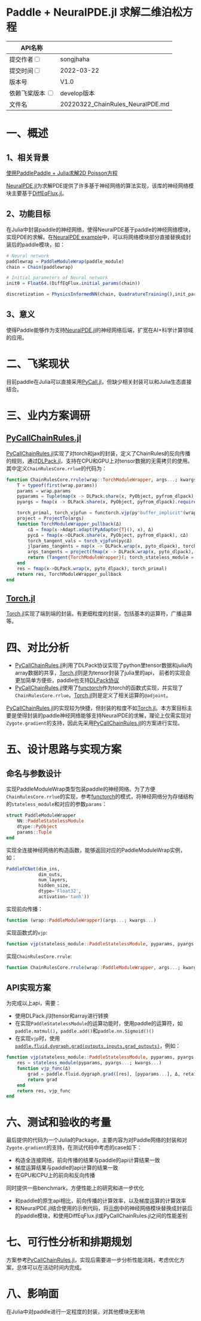 # Paddle + NeuralPDE.jl 求解二维泊松方程

|API名称   |   | 
|---|---|
|提交作者<input type="checkbox" class="rowselector hidden">   | songjhaha | 
|提交时间<input type="checkbox" class="rowselector hidden">   | 2022-03-22 | 
|版本号| V1.0 | 
|依赖飞桨版本 <input type="checkbox" class="rowselector hidden">   | develop版本 | 
|文件名 | 20220322_ChainRules_NeuralPDE.md<br> | 


# 一、概述
## 1、相关背景
[使用PaddlePaddle + Julia求解2D Poisson方程](https://github.com/X4Science/INFINITY/issues/1)

[NeuralPDE.jl](https://neuralpde.sciml.ai/dev/)为求解PDE提供了许多基于神经网络的算法实现，该库的神经网络模块主要基于[DiffEqFlux.jl](https://github.com/SciML/DiffEqFlux.jl)。

## 2、功能目标

在Julia中封装paddle的神经网络，使得NeuralPDE基于paddle的神经网络模块，实现PDE的求解。在[NeuralPDE example](https://github.com/SciML/NeuralPDE.jl#example-solving-2d-poisson-equation-via-physics-informed-neural-networks)中，可以将网络模块部分直接替换成封装后的paddle模块，如：

```julia
# Neural network
paddlewrap = PaddleModuleWrap(paddle_module)
chain = Chain(paddlewrap)

# Initial parameters of Neural network
initθ = Float64.(DiffEqFlux.initial_params(chain))

discretization = PhysicsInformedNN(chain, QuadratureTraining(),init_params =initθ)
```

## 3、意义

使得Paddle能够作为支持[NeuralPDE.jl](https://neuralpde.sciml.ai/dev/)的神经网络后端，扩宽在AI+科学计算领域的应用。

# 二、飞桨现状

目前paddle在Julia可以直接采用[PyCall.jl](https://github.com/JuliaPy/PyCall.jl)，但缺少相关封装可以和Julia生态直接结合。

# 三、业内方案调研

## [PyCallChainRules.jl](https://github.com/rejuvyesh/PyCallChainRules.jl)
[PyCallChainRules.jl](https://github.com/rejuvyesh/PyCallChainRules.jl)实现了对torch和jax的封装，定义了ChainRules的反向传播的规则，通过[DLPack.jl](https://github.com/pabloferz/DLPack.jl)，支持在CPU和GPU上对tensor数据的无需拷贝的使用。其中定义`ChainRulesCore.rrlue`的代码为：

```julia
function ChainRulesCore.rrule(wrap::TorchModuleWrapper, args...; kwargs...)
    T = typeof(first(wrap.params))
    params = wrap.params
    pyparams = Tuple(map(x -> DLPack.share(x, PyObject, pyfrom_dlpack).requires_grad_(true), params))
    pyargs = fmap(x -> DLPack.share(x, PyObject, pyfrom_dlpack).requires_grad_(true), args)

    torch_primal, torch_vjpfun = functorch.vjp(py"buffer_implicit"(wrap.torch_stateless_module, wrap.buffers), pyparams, pyargs...; kwargs...)
    project = ProjectTo(args)
    function TorchModuleWrapper_pullback(Δ)
        cΔ = fmap(x->Adapt.adapt(PyAdaptor{T}(), x), Δ)
        pycΔ = fmap(x->DLPack.share(x, PyObject, pyfrom_dlpack), cΔ)
        torch_tangent_vals = torch_vjpfun(pycΔ)
        jlparams_tangents = map(x -> DLPack.wrap(x, pyto_dlpack), torch_tangent_vals[1])
        args_tangents = project(fmap(x -> DLPack.wrap(x, pyto_dlpack), torch_tangent_vals[2:end]))
        return (Tangent{TorchModuleWrapper}(; torch_stateless_module = NoTangent(), dtype = NoTangent(), params = jlparams_tangents, buffers = NoTangent()), args_tangents...)
    end
    res = fmap(x->DLPack.wrap(x, pyto_dlpack), torch_primal)
    return res, TorchModuleWrapper_pullback
end
```

## [Torch.jl](https://github.com/FluxML/Torch.jl)
[Torch.jl](https://github.com/FluxML/Torch.jl)实现了端到端的封装。有更细粒度的封装，包括基本的运算符，广播运算等。


# 四、对比分析

- [PyCallChainRules.jl](https://github.com/rejuvyesh/PyCallChainRules.jl)利用了DLPack协议实现了python里tensor数据和julia内array数据的共享，[Torch.jl](https://github.com/FluxML/Torch.jl)则是为tensor封装了julia里的api， 前者的实现会更加简单方便些，paddle也支持[DLPack协议](https://github.com/PaddlePaddle/Paddle/blob/develop/python/paddle/utils/dlpack.py)
- [PyCallChainRules.jl](https://github.com/rejuvyesh/PyCallChainRules.jl)使用了[functorch](https://github.com/pytorch/functorch)作为torch的函数式实现，并实现了`ChainRulesCore.rrlue`。[Torch.jl](https://github.com/FluxML/Torch.jl)则是定义了相关运算的`@adjoint`。

[PyCallChainRules.jl](https://github.com/rejuvyesh/PyCallChainRules.jl)的实现较为快捷，但封装的粒度不如[Torch.jl](https://github.com/FluxML/Torch.jl)。本方案目标主要是使得封装的paddle神经网络能够支持NeuralPDE的求解，理论上仅需实现对`Zygote.gradient`的支持，因此先采用[PyCallChainRules.jl](https://github.com/rejuvyesh/PyCallChainRules.jl)的方案进行实现。

# 五、设计思路与实现方案

## 命名与参数设计

实现PaddleModuleWrap类型包装paddle的神经网络。为了方便`ChainRulesCore.rrlue`的实现，参考[functorch](https://github.com/pytorch/functorch)的模式，将神经网络分为存储结构的`stateless_module`和对应的参数`params`：
```julia
struct PaddleModuleWrapper
    NN::PaddleStatelessModule
    dtype::PyObject
    params::Tuple
end
```

实现全连接神经网络的构造函数，能够返回对应的PaddleModuleWrap实例，如：
```julia
PaddleFCNet(dim_ins,
            dim_outs,
            num_layers,
            hidden_size,
            dtype='Float32',
            activation='tanh'))
```

实现前向传播：
```julia
function (wrap::PaddleModuleWrapper)(args...; kwargs...)
```

实现函数式的`vjp`:
```julia
function vjp(stateless_module::PaddleStatelessModule, pyparams, pyargs...; kwargs...)
```

实现`ChainRulesCore.rrule`:
```julia
function ChainRulesCore.rrule(wrap::PaddleModuleWrapper, args...; kwargs...)
```

## API实现方案

为完成以上api，需要：
- 使用DLPack.jl对tensor和array进行转换
- 在实现`PaddleStatelessModule`的运算功能时，使用paddle的运算符，如`paddle.matmul()`，`paddle.add()`和`paddle.nn.Sigmoid()()`
- 在实现`vjp`时，使用[`paddle.fluid.dygraph.grad(outputs,inputs,grad_outputs)`](https://github.com/PaddlePaddle/Paddle/blob/d9a41fc479009f75aa976ea18bd759504497796b/python/paddle/fluid/dygraph/base.py#L428)，例如：
```julia
function vjp(stateless_module::PaddleStatelessModule, pyparams, pyargs...; kwargs...)
    res = stateless_module(pyparams, pyargs...; kwargs...)
    function vjp_func(Δ)
        grad = paddle.fluid.dygraph.grad([res], [pyparams...], Δ, retain_graph=true)
        return grad
    end
    return res, vjp_func
end
```

# 六、测试和验收的考量

最后提供的代码为一个Julia的Package，主要内容为对Paddle网络的封装和对`Zygote.gradient`的支持，在测试代码中考虑的case如下：
- 构造全连接网络，前向传播的结果与paddle的api计算结果一致
- 梯度运算结果与paddle的api计算的结果一致
- 在GPU和CPU上的前向和反向传播

同时提供一些benchmark，方便性能上的研究和进一步优化
- 和paddle的原生api相比，前向传播的计算效率，以及梯度运算的计算效率
- 和NeuralPDE.jl结合使用的示例代码，将[示例](https://github.com/SciML/NeuralPDE.jl#example-solving-2d-poisson-equation-via-physics-informed-neural-networks)中的神经网络模块替换成封装后的paddle模块，和使用DiffEqFlux.jl或PyCallChainRules.jl之间的性能差别


# 七、可行性分析和排期规划

方案参考[PyCallChainRules.jl](https://github.com/rejuvyesh/PyCallChainRules.jl)，实现后需要进一步分析性能消耗，考虑优化方案，总体可以在活动时间内完成。

# 八、影响面

在Julia中对paddle进行一定程度的封装，对其他模块无影响


